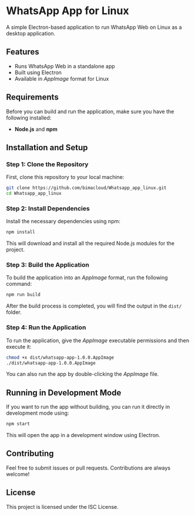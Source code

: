 
# WhatsApp App for Linux

A simple Electron-based application to run WhatsApp Web on Linux as a desktop application.

## Features
- Runs WhatsApp Web in a standalone app
- Built using Electron
- Available in *AppImage* format for Linux

## Requirements
Before you can build and run the application, make sure you have the following installed:
- **Node.js** and **npm**

## Installation and Setup

### Step 1: Clone the Repository
First, clone this repository to your local machine:

```bash
git clone https://github.com/bimacloud/Whatsapp_app_linux.git
cd Whatsapp_app_linux
```

### Step 2: Install Dependencies
Install the necessary dependencies using npm:

```bash
npm install
```

This will download and install all the required Node.js modules for the project.

### Step 3: Build the Application
To build the application into an *AppImage* format, run the following command:

```bash
npm run build
```

After the build process is completed, you will find the output in the `dist/` folder.

### Step 4: Run the Application
To run the application, give the *AppImage* executable permissions and then execute it:

```bash
chmod +x dist/whatsapp-app-1.0.0.AppImage
./dist/whatsapp-app-1.0.0.AppImage
```

You can also run the app by double-clicking the *AppImage* file.

## Running in Development Mode

If you want to run the app without building, you can run it directly in development mode using:

```bash
npm start
```

This will open the app in a development window using Electron.

## Contributing
Feel free to submit issues or pull requests. Contributions are always welcome!

## License
This project is licensed under the ISC License.
